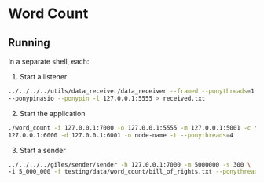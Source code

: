 # Word Count

## Running

In a separate shell, each:

1. Start a listener

```bash
../../../../utils/data_receiver/data_receiver --framed --ponythreads=1 --ponynoblock \
--ponypinasio --ponypin -l 127.0.0.1:5555 > received.txt
```

2. Start the application

```bash
./word_count -i 127.0.0.1:7000 -o 127.0.0.1:5555 -m 127.0.0.1:5001 -c \
127.0.0.1:6000 -d 127.0.0.1:6001 -n node-name -t --ponythreads=4
```

3. Start a sender

```bash
../../../../giles/sender/sender -h 127.0.0.1:7000 -m 5000000 -s 300 \
-i 5_000_000 -f testing/data/word_count/bill_of_rights.txt --ponythreads=1
```
